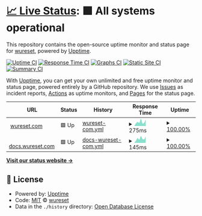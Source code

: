 # [📈 Live Status](https://wureset-tools.github.io/status): <!--live status--> **🟩 All systems operational**

This repository contains the open-source uptime monitor and status page for [wureset](https://wureset.com/), powered by [Upptime](https://github.com/upptime/upptime).

[![Uptime CI](https://github.com/wureset-tools/status/workflows/Uptime%20CI/badge.svg)](https://github.com/wureset-tools/status/actions?query=workflow%3A%22Uptime+CI%22)
[![Response Time CI](https://github.com/wureset-tools/status/workflows/Response%20Time%20CI/badge.svg)](https://github.com/wureset-tools/status/actions?query=workflow%3A%22Response+Time+CI%22)
[![Graphs CI](https://github.com/wureset-tools/status/workflows/Graphs%20CI/badge.svg)](https://github.com/wureset-tools/status/actions?query=workflow%3A%22Graphs+CI%22)
[![Static Site CI](https://github.com/wureset-tools/status/workflows/Static%20Site%20CI/badge.svg)](https://github.com/wureset-tools/status/actions?query=workflow%3A%22Static+Site+CI%22)
[![Summary CI](https://github.com/wureset-tools/status/workflows/Summary%20CI/badge.svg)](https://github.com/wureset-tools/status/actions?query=workflow%3A%22Summary+CI%22)

With [Upptime](https://upptime.js.org), you can get your own unlimited and free uptime monitor and status page, powered entirely by a GitHub repository. We use [Issues](https://github.com/wureset-tools/status/issues) as incident reports, [Actions](https://github.com/wureset-tools/status/actions) as uptime monitors, and [Pages](https://wureset-tools.github.io/status) for the status page.

<!--start: status pages-->
<!-- This summary is generated by Upptime (https://github.com/upptime/upptime) -->
<!-- Do not edit this manually, your changes will be overwritten -->
<!-- prettier-ignore -->
| URL | Status | History | Response Time | Uptime |
| --- | ------ | ------- | ------------- | ------ |
| <img alt="" src="https://icons.duckduckgo.com/ip3/www.wureset.com.ico" height="13"> [wureset.com](https://www.wureset.com/) | 🟩 Up | [wureset-com.yml](https://github.com/wureset-tools/status/commits/HEAD/history/wureset-com.yml) | <details><summary><img alt="Response time graph" src="./graphs/wureset-com/response-time-week.png" height="20"> 275ms</summary><br><a href="https://wureset.online/history/wureset-com"><img alt="Response time 366" src="https://img.shields.io/endpoint?url=https%3A%2F%2Fraw.githubusercontent.com%2Fwureset-tools%2Fstatus%2FHEAD%2Fapi%2Fwureset-com%2Fresponse-time.json"></a><br><a href="https://wureset.online/history/wureset-com"><img alt="24-hour response time 210" src="https://img.shields.io/endpoint?url=https%3A%2F%2Fraw.githubusercontent.com%2Fwureset-tools%2Fstatus%2FHEAD%2Fapi%2Fwureset-com%2Fresponse-time-day.json"></a><br><a href="https://wureset.online/history/wureset-com"><img alt="7-day response time 275" src="https://img.shields.io/endpoint?url=https%3A%2F%2Fraw.githubusercontent.com%2Fwureset-tools%2Fstatus%2FHEAD%2Fapi%2Fwureset-com%2Fresponse-time-week.json"></a><br><a href="https://wureset.online/history/wureset-com"><img alt="30-day response time 265" src="https://img.shields.io/endpoint?url=https%3A%2F%2Fraw.githubusercontent.com%2Fwureset-tools%2Fstatus%2FHEAD%2Fapi%2Fwureset-com%2Fresponse-time-month.json"></a><br><a href="https://wureset.online/history/wureset-com"><img alt="1-year response time 366" src="https://img.shields.io/endpoint?url=https%3A%2F%2Fraw.githubusercontent.com%2Fwureset-tools%2Fstatus%2FHEAD%2Fapi%2Fwureset-com%2Fresponse-time-year.json"></a></details> | <details><summary><a href="https://wureset.online/history/wureset-com">100.00%</a></summary><a href="https://wureset.online/history/wureset-com"><img alt="All-time uptime 99.95%" src="https://img.shields.io/endpoint?url=https%3A%2F%2Fraw.githubusercontent.com%2Fwureset-tools%2Fstatus%2FHEAD%2Fapi%2Fwureset-com%2Fuptime.json"></a><br><a href="https://wureset.online/history/wureset-com"><img alt="24-hour uptime 100.00%" src="https://img.shields.io/endpoint?url=https%3A%2F%2Fraw.githubusercontent.com%2Fwureset-tools%2Fstatus%2FHEAD%2Fapi%2Fwureset-com%2Fuptime-day.json"></a><br><a href="https://wureset.online/history/wureset-com"><img alt="7-day uptime 100.00%" src="https://img.shields.io/endpoint?url=https%3A%2F%2Fraw.githubusercontent.com%2Fwureset-tools%2Fstatus%2FHEAD%2Fapi%2Fwureset-com%2Fuptime-week.json"></a><br><a href="https://wureset.online/history/wureset-com"><img alt="30-day uptime 100.00%" src="https://img.shields.io/endpoint?url=https%3A%2F%2Fraw.githubusercontent.com%2Fwureset-tools%2Fstatus%2FHEAD%2Fapi%2Fwureset-com%2Fuptime-month.json"></a><br><a href="https://wureset.online/history/wureset-com"><img alt="1-year uptime 99.95%" src="https://img.shields.io/endpoint?url=https%3A%2F%2Fraw.githubusercontent.com%2Fwureset-tools%2Fstatus%2FHEAD%2Fapi%2Fwureset-com%2Fuptime-year.json"></a></details>
| <img alt="" src="https://icons.duckduckgo.com/ip3/docs.wureset.com.ico" height="13"> [docs.wureset.com](https://docs.wureset.com/) | 🟩 Up | [docs-wureset-com.yml](https://github.com/wureset-tools/status/commits/HEAD/history/docs-wureset-com.yml) | <details><summary><img alt="Response time graph" src="./graphs/docs-wureset-com/response-time-week.png" height="20"> 145ms</summary><br><a href="https://wureset.online/history/docs-wureset-com"><img alt="Response time 152" src="https://img.shields.io/endpoint?url=https%3A%2F%2Fraw.githubusercontent.com%2Fwureset-tools%2Fstatus%2FHEAD%2Fapi%2Fdocs-wureset-com%2Fresponse-time.json"></a><br><a href="https://wureset.online/history/docs-wureset-com"><img alt="24-hour response time 99" src="https://img.shields.io/endpoint?url=https%3A%2F%2Fraw.githubusercontent.com%2Fwureset-tools%2Fstatus%2FHEAD%2Fapi%2Fdocs-wureset-com%2Fresponse-time-day.json"></a><br><a href="https://wureset.online/history/docs-wureset-com"><img alt="7-day response time 145" src="https://img.shields.io/endpoint?url=https%3A%2F%2Fraw.githubusercontent.com%2Fwureset-tools%2Fstatus%2FHEAD%2Fapi%2Fdocs-wureset-com%2Fresponse-time-week.json"></a><br><a href="https://wureset.online/history/docs-wureset-com"><img alt="30-day response time 124" src="https://img.shields.io/endpoint?url=https%3A%2F%2Fraw.githubusercontent.com%2Fwureset-tools%2Fstatus%2FHEAD%2Fapi%2Fdocs-wureset-com%2Fresponse-time-month.json"></a><br><a href="https://wureset.online/history/docs-wureset-com"><img alt="1-year response time 152" src="https://img.shields.io/endpoint?url=https%3A%2F%2Fraw.githubusercontent.com%2Fwureset-tools%2Fstatus%2FHEAD%2Fapi%2Fdocs-wureset-com%2Fresponse-time-year.json"></a></details> | <details><summary><a href="https://wureset.online/history/docs-wureset-com">100.00%</a></summary><a href="https://wureset.online/history/docs-wureset-com"><img alt="All-time uptime 99.98%" src="https://img.shields.io/endpoint?url=https%3A%2F%2Fraw.githubusercontent.com%2Fwureset-tools%2Fstatus%2FHEAD%2Fapi%2Fdocs-wureset-com%2Fuptime.json"></a><br><a href="https://wureset.online/history/docs-wureset-com"><img alt="24-hour uptime 100.00%" src="https://img.shields.io/endpoint?url=https%3A%2F%2Fraw.githubusercontent.com%2Fwureset-tools%2Fstatus%2FHEAD%2Fapi%2Fdocs-wureset-com%2Fuptime-day.json"></a><br><a href="https://wureset.online/history/docs-wureset-com"><img alt="7-day uptime 100.00%" src="https://img.shields.io/endpoint?url=https%3A%2F%2Fraw.githubusercontent.com%2Fwureset-tools%2Fstatus%2FHEAD%2Fapi%2Fdocs-wureset-com%2Fuptime-week.json"></a><br><a href="https://wureset.online/history/docs-wureset-com"><img alt="30-day uptime 100.00%" src="https://img.shields.io/endpoint?url=https%3A%2F%2Fraw.githubusercontent.com%2Fwureset-tools%2Fstatus%2FHEAD%2Fapi%2Fdocs-wureset-com%2Fuptime-month.json"></a><br><a href="https://wureset.online/history/docs-wureset-com"><img alt="1-year uptime 99.98%" src="https://img.shields.io/endpoint?url=https%3A%2F%2Fraw.githubusercontent.com%2Fwureset-tools%2Fstatus%2FHEAD%2Fapi%2Fdocs-wureset-com%2Fuptime-year.json"></a></details>

<!--end: status pages-->

[**Visit our status website →**](https://wureset-tools.github.io/status)

## 📄 License

- Powered by: [Upptime](https://github.com/upptime/upptime)
- Code: [MIT](./LICENSE) © [wureset](https://wureset.com/)
- Data in the `./history` directory: [Open Database License](https://opendatacommons.org/licenses/odbl/1-0/)
